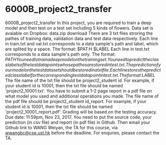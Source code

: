# 6000B_project2_transfer
6000B_project2_transfer
In this project, you are required to train a deep model and then test on a test set including 5 kinds of flowers.
Data set is avaiable on Dropbox:  data.zip download
There are 3 txt files stroring the pathes of training data, validation data and test data respectively.
Each line in train.txt and val.txt corresponds to a data sample's path and label, which are splited by a space. The format: $PAT:H $LABEL
Each line in test.txt corresponds to a data sample's path only. The format: $PATH
You need to train a deep model on the training set.
You need to predict the class labels of the test data points whose pathes are stored in test.txt.
The prediction of your model on the test dataset should be stored in a txt file.
Each line stores the predicted class label for the corresponding test data point in test.txt. The format:$LABEL
The file name of the txt file should be project2_student id.
For example, if your student id is 10001, then the txt file should be named 'project2_10001.txt'.
You have to submit a 1-2 page report in a pdf file on what model you used and additional operations you made.
The file name of the pdf file should be project2_student id_report.
For example, if your student id is 10001, then the txt file should be named 'project2_10001_report.pdf'.
Grading will be based on the testing accuracy.
Due date: 11:59pm, Nov 23, 2017.
You need to put the source code, your prediction (in csv file) and report (in pdf file) in Github. Then email your Github link to WANG Weiyan, the TA for this course, via wwangbc@cse.ust.hk before the deadline.
For enquries, please contact the TA.
